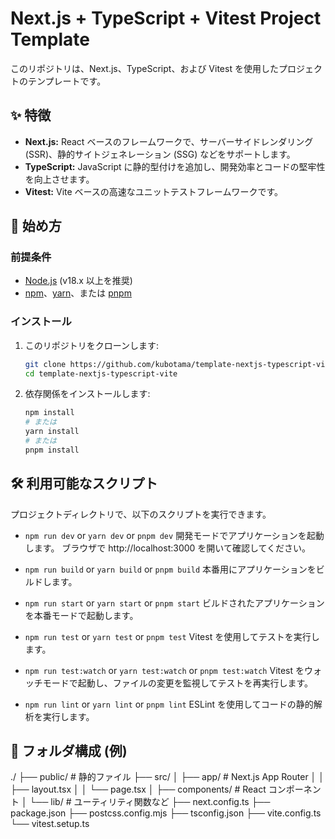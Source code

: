 # Next.js + TypeScript + Vitest Project Template

このリポジトリは、Next.js、TypeScript、および Vitest を使用したプロジェクトのテンプレートです。

## ✨ 特徴

- **Next.js:** React ベースのフレームワークで、サーバーサイドレンダリング (SSR)、静的サイトジェネレーション (SSG) などをサポートします。
- **TypeScript:** JavaScript に静的型付けを追加し、開発効率とコードの堅牢性を向上させます。
- **Vitest:** Vite ベースの高速なユニットテストフレームワークです。

## 🚀 始め方

### 前提条件

- [Node.js](https://nodejs.org/) (v18.x 以上を推奨)
- [npm](https://www.npmjs.com/)、[yarn](https://yarnpkg.com/)、または [pnpm](https://pnpm.io/)

### インストール

1.  このリポジトリをクローンします:
    ```bash
    git clone https://github.com/kubotama/template-nextjs-typescript-vite.git
    cd template-nextjs-typescript-vite
    ```
2.  依存関係をインストールします:
    ```bash
    npm install
    # または
    yarn install
    # または
    pnpm install
    ```

## 🛠️ 利用可能なスクリプト

プロジェクトディレクトリで、以下のスクリプトを実行できます。

- `npm run dev` or `yarn dev` or `pnpm dev`
  開発モードでアプリケーションを起動します。
  ブラウザで http://localhost:3000 を開いて確認してください。

- `npm run build` or `yarn build` or `pnpm build`
  本番用にアプリケーションをビルドします。

- `npm run start` or `yarn start` or `pnpm start`
  ビルドされたアプリケーションを本番モードで起動します。

- `npm run test` or `yarn test` or `pnpm test`
  Vitest を使用してテストを実行します。

- `npm run test:watch` or `yarn test:watch` or `pnpm test:watch`
  Vitest をウォッチモードで起動し、ファイルの変更を監視してテストを再実行します。

- `npm run lint` or `yarn lint` or `pnpm lint`
  ESLint を使用してコードの静的解析を実行します。

## 📁 フォルダ構成 (例)

./
├── public/ # 静的ファイル
├── src/
│ ├── app/ # Next.js App Router
│ │ ├── layout.tsx
│ │ └── page.tsx
│ ├── components/ # React コンポーネント
│ └── lib/ # ユーティリティ関数など
├── next.config.ts
├── package.json
├── postcss.config.mjs
├── tsconfig.json
├── vite.config.ts
└── vitest.setup.ts
